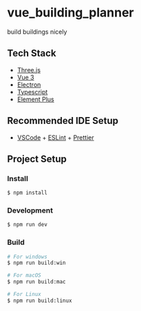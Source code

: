 # vue_building_planner

build buildings nicely

## Tech Stack

- [Three.js](https://threejs.org/)
- [Vue 3](https://vuejs.org/)
- [Electron](https://www.electronjs.org/)
- [Typescript](https://www.typescriptlang.org/)
- [Element Plus](https://element-plus.org/)

## Recommended IDE Setup

- [VSCode](https://code.visualstudio.com/) + [ESLint](https://marketplace.visualstudio.com/items?itemName=dbaeumer.vscode-eslint) + [Prettier](https://marketplace.visualstudio.com/items?itemName=esbenp.prettier-vscode)

## Project Setup

### Install

```bash
$ npm install
```

### Development

```bash
$ npm run dev
```

### Build

```bash
# For windows
$ npm run build:win

# For macOS
$ npm run build:mac

# For Linux
$ npm run build:linux
```
